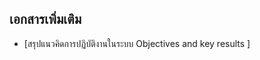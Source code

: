 
## เอกสารเพิ่มเติม

- [สรุปแนวคิดการปฏิบัติงานในระบบ Objectives and key results ]


<!--stackedit_data:
eyJoaXN0b3J5IjpbNzMyMDk0NDg1XX0=
-->